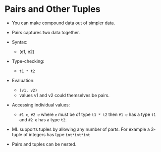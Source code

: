 # Pairs and Other Tuples

* You can make compound data out of simpler data.
* Pairs captures two data together.

* Syntax:
    * (e1, e2)
* Type-checking:
    * `t1 * t2`
* Evaluation:
    * `(v1, v2)`
    * values v1 and v2 could themselves be pairs.
* Accessing individual values:
    * `#1 e`, `#2 e` where `e` must be of type `t1 * t2` then `#1 e` has a type `t1` and `#2 e` has a type `t2`.

* ML supports tuples by allowing any number of parts. For example a 3-tuple of integers has type `int*int*int`

* Pairs and tuples can be nested.

